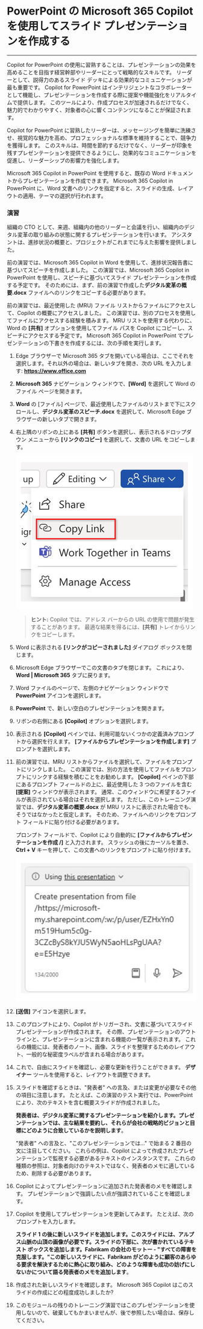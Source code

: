 
# PowerPoint の Microsoft 365 Copilot を使用してスライド プレゼンテーションを作成する
---
Copilot for PowerPoint の使用に習熟することは、プレゼンテーションの効果を高めることを目指す経営幹部やリーダーにとって戦略的なスキルです。 リーダーとして、説得力のあるスライド デッキによる効果的なコミュニケーションが最も重要です。 Copilot for PowerPoint はインテリジェントなコラボレーターとして機能し、プレゼンテーションを作成する際に提案や機能強化をリアルタイムで提供します。 このツールにより、作成プロセスが加速されるだけでなく、魅力的でわかりやすく、対象者の心に響くコンテンツになることが保証されます。

Copilot for PowerPoint に習熟したリーダーは、メッセージングを簡単に洗練させ、視覚的な魅力を高め、プロフェッショナルな標準を維持することで、競争力を獲得します。 このスキルは、時間を節約するだけでなく、リーダーが印象を残すプレゼンテーションを提供できるようにし、効果的なコミュニケーションを促進し、リーダーシップの影響力を強化します。

Microsoft 365 Copilot in PowerPoint を使用すると、既存の Word ドキュメントからプレゼンテーションを作成できます。 Microsoft 365 Copilot in PowerPoint に、Word 文書へのリンクを指定すると、スライドの生成、レイアウトの適用、テーマの選択が行われます。

### 演習

組織の CTO として、来週、組織内の他のリーダーと会議を行い、組織内のデジタル変革の取り組みの状態に関するプレゼンテーションを行います。 アシスタントは、進捗状況の概要と、プロジェクトがこれまでに与えた影響を提供しました。

前の演習では、Microsoft 365 Copilot in Word を使用して、進捗状況報告書に基づいてスピーチを作成しました。 この演習では、Microsoft 365 Copilot in PowerPoint を使用し、スピーチに基づいてスライド プレゼンテーションを作成する予定です。 そのためには、まず、前の演習で作成した**デジタル変革の概要.docx** ファイルへのリンクをコピーする必要があります。

前の演習では、最近使用した (MRU) ファイル リストからファイルにアクセスして、Copilot の概要にアクセスしました。 この演習では、別のプロセスを使用してファイルにアクセスする経験を積みます。 MRU リストを使用する代わりに、Word の **[共有]** オプションを使用してファイル パスを Copilot にコピーし、スピーチにアクセスする予定です。 Microsoft 365 Copilot in PowerPoint でプレゼンテーションの下書きを作成するには、次の手順を実行します。

1.  Edge ブラウザーで Microsoft 365 タブを開いている場合は、ここでそれを選択します。それ以外の場合は、新しいタブを開き、次の URL を入力します: **https://www.office.com**

2.  **Microsoft 365** ナビゲーション ウィンドウで、**[Word]** を選択して Word のファイル ページを開きます。

3.  **Word** の [ファイル] ページで、最近使用したファイルのリストまで下にスクロールし、**デジタル変革のスピーチ.docx** を選択して、Microsoft Edge ブラウザーの新しいタブで開きます。

4.  右上隅のリボンの上にある **[共有]** ボタンを選択し、表示されるドロップダウン メニューから **[リンクのコピー]** を選択して、文書の URL をコピーします。
    
    ![[共有] メニューと [リンクのコピー] オプションが強調表示されているスクリーンショット。](../media/share-menu-with-copy-link-9fd1c60a.png)
    
    
     > **ヒント:** Copilot では、アドレス バーからの URL の使用で問題が発生することがあります。 最適な結果を得るには、**[共有]** トレイからリンクをコピーします。

5.  Word に表示される **[リンクがコピーされました]** ダイアログ ボックスを閉じます。

6.  Microsoft Edge ブラウザーでこの文書のタブを閉じます。 これにより、**Word \| Microsoft 365** タブに戻ります。

7.  Word ファイルのページで、左側のナビゲーション ウィンドウで **PowerPoint** アイコンを選択します。

8.  **PowerPoint** で、新しい空白のプレゼンテーションを開きます。

9.  リボンの右側にある **[Copilot]** オプションを選択します。

10. 表示される **[Copilot]** ペインでは、利用可能ないくつかの定義済みプロンプトから選択を行えます。 **[ファイルからプレゼンテーションを作成します]** プロンプトを選択します。

11. 前の演習では、MRU リストからファイルを選択して、ファイルをプロンプトにリンクしました。 この演習では、別の方法を使用してファイルをプロンプトにリンクする経験を積むことをお勧めします。 **[Copilot]** ペインの下部にあるプロンプト フィールドの上に、最近使用した 3 つのファイルを含む **[提案]** ウィンドウが表示されます。 通常、このウィンドウに希望するファイルが表示されている場合はそれを選択します。 ただし、このトレーニング演習では、**デジタル変革の概要.docx** が MRU リストに表示された場合でも、そうではなかったと仮定します。 そのため、ファイルへのリンクをプロンプト フィールドに貼り付ける必要があります。
    
    プロンプト フィールドで、Copilot により自動的に **[ファイルからプレゼンテーションを作成 /]** と入力されます。 スラッシュの後にカーソルを置き、**Ctrl + V** キーを押して、この文書へのリンクをプロンプトに貼り付けます。
    
    ![[ファイルからプレゼンテーションを作成] プロンプトとファイルへのリンクを含む Microsoft 365 Copilot in PowerPoint プロンプト フィールドを示すスクリーンショット。](../media/copilot-ppt-prompt-with-file-link-690f74ed.png)
    
12. **[送信]** アイコンを選択します。

13. このプロンプトにより、Copilot がトリガーされ、文書に基づいてスライド プレゼンテーションが作成されます。 その際、プレゼンテーションのアウトラインと、プレゼンテーションに含まれる機能の一覧が表示されます。 これらの機能には、発表者のノート、画像、スライドを整理するためのレイアウト、一般的な秘密度ラベルが含まれる場合があります。

14. これで、自由にスライドを確認し、必要な更新を行うことができます。 **デザイナー** ツールを使用すると、レイアウトを調整できます。

15. スライドを確認するときは、"発表者" への言及、または変更が必要なその他の項目に注意します。 たとえば、この演習のテスト実行では、PowerPoint により、次のテキストを含む概要スライドが作成されました。
    
    **発表者は、デジタル変革に関するプレゼンテーションを紹介します。プレゼンテーションでは、主な結果を要約し、それらが会社の戦略的ビジョンと目標にどのように合致しているかを説明します**。
    
    "発表者" への言及と、"このプレゼンテーションでは..." で始まる 2 番目の文に注目してください。 これらの例は、Copilot によって作成されたプレゼンテーションで監視する必要があるテキストのインスタンスです。 これらの種類の参照は、対象者向けのテキストではなく、発表者のメモに適しているため、削除する必要があります。

16. Copilot によってプレゼンテーションに追加された発表者のメモを確認します。 プレゼンテーションで強調したい点が強調されていることを確認します。

17. Copilot を使用してプレゼンテーションを更新してみます。 たとえば、次のプロンプトを入力します。
    
    **スライド 1 の後に新しいスライドを追加します。このスライドには、アルプス山脈の山頂の画像が必要です。スライドの下部に、次が書かれているテキスト ボックスを追加します。Fabrikam の会社のモットー - "すべての障害を克服します。"この新しいスライドに、Fabrikam がどのように顧客のあらゆる要求を解決するために熱心に取り組み、どのような障害も成功の妨げにしないかについて語る発表者のメモを追加します**。

18. 作成された新しいスライドを確認します。 Microsoft 365 Copilot はこのスライドの作成にどの程度成功しましたか?

19. このモジュールの残りのトレーニング演習ではこのプレゼンテーションを使用しないので、破棄してもかまいませんが、後で参照したい場合は、保存してください。
